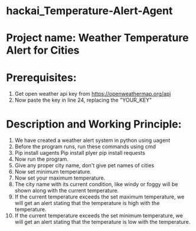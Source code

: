 # hackai_Temperature-Alert-Agent

# Project name: Weather Temperature Alert for Cities

# Prerequisites:
1. Get open weather api key from https://openweathermap.org/api
2. Now paste the key in line 24, replacing the "YOUR_KEY"

# Description and Working Principle:
1. We have created a weather alert system in python using uagent
3. Before the program runs, run these commands using cmd
4. Pip install uagents
   Pip install plyer
   pip install requests
6. Now run the program.
7. Give any proper city name, don't give pet names of cities
8. Now set minimum temperature.
9. Now set your maximum temperature.
10. The city name with its current condition, like windy or foggy will be shown along with the current temperature.
11. If the current temperature exceeds the set maximum temperature, we will get an alert stating that the temperature is high with the temperature.
12.  If the current temperature exceeds the set minimum temperature, we will get an alert stating that the temperature is low with the temperature.

